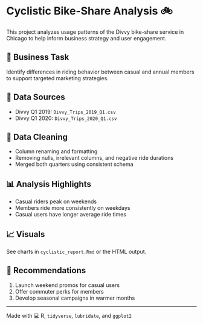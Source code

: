 # Cyclistic Bike-Share Analysis 🚲

This project analyzes usage patterns of the Divvy bike-share service in Chicago to help inform business strategy and user engagement.

## 📌 Business Task
Identify differences in riding behavior between casual and annual members to support targeted marketing strategies.

## 📁 Data Sources
- Divvy Q1 2019: `Divvy_Trips_2019_Q1.csv`
- Divvy Q1 2020: `Divvy_Trips_2020_Q1.csv`

## 🧹 Data Cleaning
- Column renaming and formatting
- Removing nulls, irrelevant columns, and negative ride durations
- Merged both quarters using consistent schema

## 📊 Analysis Highlights
- Casual riders peak on weekends
- Members ride more consistently on weekdays
- Casual users have longer average ride times

## 📈 Visuals
See charts in `cyclistic_report.Rmd` or the HTML output.

## 🧠 Recommendations
1. Launch weekend promos for casual users
2. Offer commuter perks for members
3. Develop seasonal campaigns in warmer months

---
Made with 💻 R, `tidyverse`, `lubridate`, and `ggplot2`
